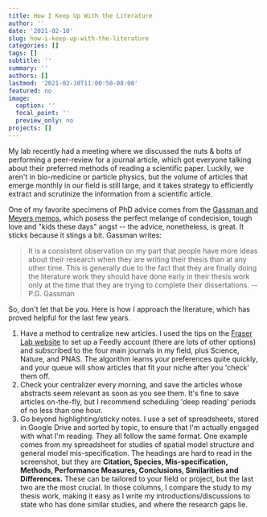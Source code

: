 ```yaml
---
title: How I Keep Up With the Literature
author: ''
date: '2021-02-10'
slug: how-i-keep-up-with-the-literature
categories: []
tags: []
subtitle: ''
summary: ''
authors: []
lastmod: '2021-02-10T11:00:50-08:00'
featured: no
image:
  caption: ''
  focal_point: ''
  preview_only: no
projects: []
---
```

My lab recently had a meeting where we discussed the nuts &amp; bolts of performing a peer-review for a journal article, which got everyone talking about their preferred methods of reading a scientific paper. Luckily, we aren't in bio-medicine or particle physics, but the volume of articles that emerge monthly in our field is still large, and it takes strategy to efficiently extract and scrutinize the information from a scientific article. 

One of my favorite specimens of PhD advice comes from the <a href="http://www.chemistry-blog.com/wp-content/uploads/2010/06/Gassman-and-Meyers.pdf">Gassman and Meyers memos</a>, which posess the perfect melange of condecision, tough love and "kids these days" angst -- the advice, nonetheless, is great. It sticks because it stings a bit. Gassman writes:
<blockquote>It is a consistent observation on my part that people have more ideas about their research when they are writing their thesis than at any other time. This is generally due to the fact that they are finally doing the literature work they should have done early in their thesis work only at the time that they are trying to complete their dissertations. -- P.G. Gassman</blockquote>
So, don't let that be you. Here is how I approach the literature, which has proved helpful for the last few years.
<ol>
	<li>Have a method to centralize new articles. I used the tips on the <a href="https://fraserlab.com/2013/09/28/The-Fraser-Lab-method-of-following-the-scientific-literature/">Fraser Lab website</a> to set up a Feedly account (there are lots of other options) and subscribed to the four main journals in my field, plus Science, Nature, and PNAS. The algorithm learns your preferences quite quickly, and your queue will show articles that fit your niche after you 'check' them off.</li>
	<li>Check your centralizer every morning, and save the articles whose abstracts seem relevant as soon as you see them. It's fine to save articles on-the-fly, but I recommend scheduling 'deep reading' periods of no less than one hour.</li>
	<li>Go beyond highlighting/sticky notes. I use a set of spreadsheets, stored in Google Drive and sorted by topic, to ensure that I'm actually engaged with what I'm reading. They all follow the same format. One example  comes from my spreadsheet for studies of spatial model structure and general model mis-specification. The headings are hard to read in the screenshot, but they are <strong>Citation, Species, Mis-specification, Methods, Performance Measures, Conclusions, Similarities and Differences.</strong> These can be tailored to your field or project, but the last two are the most crucial. In those columns, I compare the study to my thesis work, making it easy as I write my introductions/discussions to state who has done similar studies, and where the research gaps lie.</li>
</ol>

